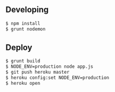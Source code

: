 ## Developing

``` sh
$ npm install
$ grunt nodemon

```

## Deploy

``` sh
$ grunt build
$ NODE_ENV=production node app.js
$ git push heroku master
$ heroku config:set NODE_ENV=production
$ heroku open
```
